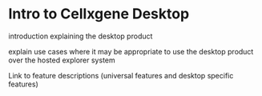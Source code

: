 # Intro to Cellxgene Desktop

introduction explaining the desktop product

explain use cases where it may be appropriate to use the desktop product over the hosted explorer system

Link to feature descriptions \(universal features and desktop specific features\)



